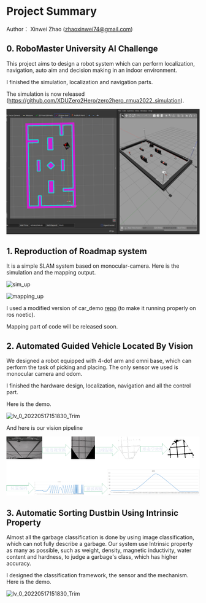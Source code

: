 # Project Summary

Author： Xinwei Zhao ([zhaoxinwei74@gmail.com](zhaoxinwei74@gmail.com))

## 0. RoboMaster University AI Challenge

This project aims to design a robot system which can perform localization, navigation, auto aim and decision making in an indoor environment.

I finished the simulation, localization and navigation parts.

The simulation is now released (https://github.com/XDUZero2Hero/zero2hero_rmua2022_simulation).

![ezgif.com-gif-maker](Readme.assets/ezgif.com-gif-maker.gif)

## 1. Reproduction of  Roadmap system

It is a simple SLAM system based on monocular-camera. Here is the simulation and the mapping output.

![sim_up](Readme.assets/sim_up.gif)

![mapping_up](Readme.assets/mapping_up.gif)

I used a modified version of car_demo [repo](https://github.com/ZXW2600/car_demo_fork) (to make it running properly on ros noetic).

Mapping part of code will be released soon.

## 2. Automated Guided Vehicle Located By Vision

We designed a robot equipped with 4-dof arm and omni base, which can perform the task of picking and placing. The only sensor we used is monocular camera and odom.

I finished the hardware design, localization, navigation and all the control part. 

Here is the demo.

![lv_0_20220517151830_Trim](Readme.assets/lv_0_20220517151830_Trim.gif)

And here is our vision pipeline

![image-20220531113035042](Readme.assets/image-20220531113035042.png)

## 3. Automatic Sorting Dustbin Using Intrinsic Property

Almost all the garbage classification is done by using image classification, which can not fully describe a garbage. Our system use Intrinsic property as many as possible, such as weight, density, magnetic inductivity, water content and hardness, to judge a garbage's class, which has higher accuracy.

I designed the classification framework, the sensor and the mechanism. Here is the demo.

![lv_0_20220517151830_Trim](Readme.assets/dustbin.gif)

